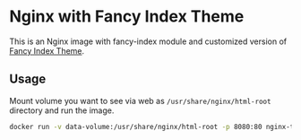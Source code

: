 # Nginx with Fancy Index Theme

This is an Nginx image with fancy-index module and customized version of [Fancy Index Theme](https://github.com/Naereen/Nginx-Fancyindex-Theme.git).

## Usage

Mount volume you want to see via web as `/usr/share/nginx/html-root` directory and run the image.

``` sh
docker run -v data-volume:/usr/share/nginx/html-root -p 8080:80 nginx-themed
```
